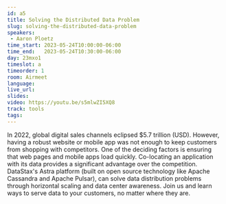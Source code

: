 ```yaml
---
id: a5
title: Solving the Distributed Data Problem
slug: solving-the-distributed-data-problem
speakers:
 - Aaron Ploetz
time_start: 2023-05-24T10:00:00-06:00
time_end:   2023-05-24T10:30:00-06:00
day: 23mxo1
timeslot: a
timeorder: 1
room: Airmeet
language: 
live_url: 
slides: 
video: https://youtu.be/s5mlwZI5XQ8
track: tools
tags:
---
```


In 2022, global digital sales channels eclipsed $5.7 trillion (USD). However, having a robust website or mobile app was not enough to keep customers from shopping with competitors. One of the deciding factors is ensuring that web pages and mobile apps load quickly. Co-locating an application with its data provides a significant advantage over the competition. DataStax's Astra platform (built on open source technology like Apache Cassandra and Apache Pulsar), can solve data distribution problems through horizontal scaling and data center awareness. Join us and learn ways to serve data to your customers, no matter where they are.

